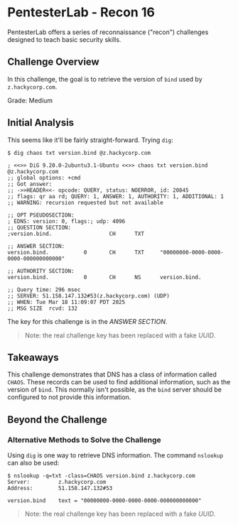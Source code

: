 # PentesterLab - Recon 16

PentesterLab offers a series of reconnaissance ("recon") challenges designed to
teach basic security skills.

## Challenge Overview

In this challenge, the goal is to retrieve the version of `bind` used by
`z.hackycorp.com`.

Grade: Medium

## Initial Analysis

This seems like it'll be fairly straight-forward. Trying `dig`:

```
$ dig chaos txt version.bind @z.hackycorp.com

; <<>> DiG 9.20.0-2ubuntu3.1-Ubuntu <<>> chaos txt version.bind @z.hackycorp.com
;; global options: +cmd
;; Got answer:
;; ->>HEADER<<- opcode: QUERY, status: NOERROR, id: 20845
;; flags: qr aa rd; QUERY: 1, ANSWER: 1, AUTHORITY: 1, ADDITIONAL: 1
;; WARNING: recursion requested but not available

;; OPT PSEUDOSECTION:
; EDNS: version: 0, flags:; udp: 4096
;; QUESTION SECTION:
;version.bind.                  CH      TXT

;; ANSWER SECTION:
version.bind.           0       CH      TXT     "00000000-0000-0000-0000-000000000000"

;; AUTHORITY SECTION:
version.bind.           0       CH      NS      version.bind.

;; Query time: 296 msec
;; SERVER: 51.158.147.132#53(z.hackycorp.com) (UDP)
;; WHEN: Tue Mar 18 11:09:07 PDT 2025
;; MSG SIZE  rcvd: 132
```

The key for this challenge is in the _ANSWER SECTION_.

> Note: the real challenge key has been replaced with a fake _UUID_.

## Takeaways

This challenge demonstrates that DNS has a class of information called `CHAOS`.
These records can be used to find additional information, such as the version of
`bind`. This normally isn't possible, as the `bind` server should be configured
to not provide this information.

## Beyond the Challenge

### Alternative Methods to Solve the Challenge

Using `dig` is one way to retrieve DNS information. The command `nslookup` can
also be used:

```
$ nslookup -q=txt -class=CHAOS version.bind z.hackycorp.com
Server:         z.hackycorp.com
Address:        51.158.147.132#53

version.bind    text = "00000000-0000-0000-0000-000000000000"
```

> Note: the real challenge key has been replaced with a fake _UUID_.
